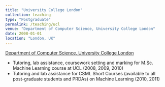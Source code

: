 ```yaml
---
title: "University College London"
collection: teaching
type: "Postgraduate"
permalink: /teaching/ucl
venue: "Department of Computer Science, University College London"
date: 2008-01-01
location: "London, UK"
---
```


[Department of Computer Science, University College London](http://www.cs.ucl.ac.uk)
* Tutoring, lab assistance, coursework setting and marking for M.Sc. Machine Learning course at UCL (2008, 2009, 2010)
* Tutoring and lab assistance for CSML Short Courses (available to all post-graduate students and PRDAs) on Machine Learning (2010, 2011)
